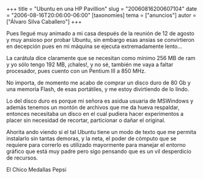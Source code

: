 +++
title = "Ubuntu en una HP Pavillion"
slug = "20060816200607104"
date = "2006-08-16T20:06:00-06:00"
[taxonomies]
tema = ["anuncios"]
autor = ["Álvaro Silva Caballero"]
+++

Pues llegué muy animado a mi casa después de la reunión de 12 de agosto
y muy ansioso por probar Ubuntu, sin embargo esas ansias se convirtieron
en decepción pues en mi máquina se ejecuta extremadamente lento…

<!-- more -->
La carátula dice claramente que se necesitan como mínimo 256 MB de ram y
yo sólo tengo 192 MB, ¡chales!, y no sé, también me vaya a faltar
procesador, pues cuento con un Pentium III a 850 MHz.

No importa, de momento me acabo de comprar un disco duro de 80 Gb y una
memoria Flash, de esas portátiles, y me estoy divirtiendo de lo lindo.

Lo del disco duro es porque mi señora es asidua usuaria de MSWindows y
además tenemos un montón de archivos que me da hueva respaldar, entonces
necesitaba un disco en el cual pudiera hacer experimentos a placer sin
necesidad de recortar, particionar o dañar el original.

Ahorita ando viendo si el tal Ubuntu tiene un modo de texto que me
permita instalarlo sin tantas demoras, y la neta, el poder de cómputo
que se requiere para correrlo es utilizado mayormente para manejar el
entorno gráfico que está muy padre pero sigo pensando que es un vil
desperdicio de recursos.

El Chico Medallas Pepsi
